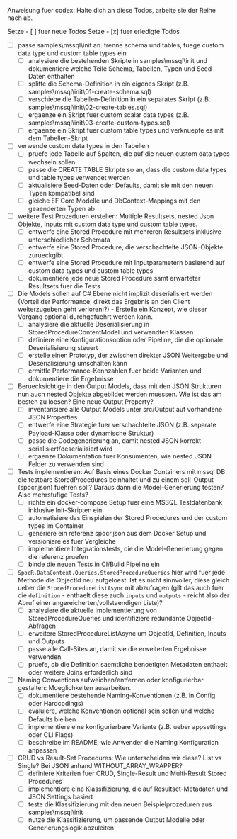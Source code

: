 Anweisung fuer codex:
Halte dich an diese Todos, arbeite sie der Reihe nach ab.

Setze - [ ] fuer neue Todos
Setze - [x] fuer erledigte Todos

- [ ] passe samples\mssql\init an. trenne schema und tables, fuege custom data type und custom table types ein
  - [ ] analysiere die bestehenden Skripte in samples\mssql\init und dokumentiere welche Teile Schema, Tabellen, Typen und Seed-Daten enthalten
  - [ ] splitte die Schema-Definition in ein eigenes Skript (z.B. samples\mssql\init\01-create-schema.sql)
  - [ ] verschiebe die Tabellen-Definition in ein separates Skript (z.B. samples\mssql\init\02-create-tables.sql)
  - [ ] ergaenze ein Skript fuer custom scalar data types (z.B. samples\mssql\init\03-create-custom-types.sql)
  - [ ] ergaenze ein Skript fuer custom table types und verknuepfe es mit dem Tabellen-Skript
- [ ] verwende custom data types in den Tabellen
  - [ ] pruefe jede Tabelle auf Spalten, die auf die neuen custom data types wechseln sollen
  - [ ] passe die CREATE TABLE Skripte so an, dass die custom data types und table types verwendet werden
  - [ ] aktualisiere Seed-Daten oder Defaults, damit sie mit den neuen Typen kompatibel sind
  - [ ] gleiche EF Core Modelle und DbContext-Mappings mit den geaenderten Typen ab
- [ ] weitere Test Prozeduren erstellen: Multiple Resultsets, nested Json Objekte, Inputs mit custom data type und custom table types.
  - [ ] entwerfe eine Stored Procedure mit mehreren Resultsets inklusive unterschiedlicher Schemata
  - [ ] entwerfe eine Stored Procedure, die verschachtelte JSON-Objekte zurueckgibt
  - [ ] entwerfe eine Stored Procedure mit Inputparametern basierend auf custom data types und custom table types
  - [ ] dokumentiere jede neue Stored Procedure samt erwarteter Resultsets fuer die Tests
- [ ] Die Models sollen auf C# Ebene nicht implizit deserialisiert werden (Vorteil der Performance, direkt das Ergebnis an den Client weiterzugeben geht verloren!?) - Erstelle ein Konzept, wie dieser Vorgang optional durchgefuehrt werden kann.
  - [ ] analysiere die aktuelle Deserialisierung in StoredProcedureContentModel und verwandten Klassen
  - [ ] definiere eine Konfigurationsoption oder Pipeline, die die optionale Deserialisierung steuert
  - [ ] erstelle einen Prototyp, der zwischen direkter JSON Weitergabe und Deserialisierung umschalten kann
  - [ ] ermittle Performance-Kennzahlen fuer beide Varianten und dokumentiere die Ergebnisse
- [ ] Beruecksichtige in den Output Models, dass mit den JSON Strukturen nun auch nested Objekte abgebildet werden muessen. Wie ist das am besten zu loesen? Eine neue Output Property?
  - [ ] inventarisiere alle Output Models unter src/Output auf vorhandene JSON Properties
  - [ ] entwerfe eine Strategie fuer verschachtelte JSON (z.B. separate Payload-Klasse oder dynamische Struktur)
  - [ ] passe die Codegenerierung an, damit nested JSON korrekt serialisiert/deserialisiert wird
  - [ ] ergaenze Dokumentation fuer Konsumenten, wie nested JSON Felder zu verwenden sind
- [ ] Tests implementieren: Auf Basis eines Docker Containers mit mssql DB die testbare StoredProcedures beinhaltet und zu einem soll-Output (spocr.json) fuehren soll? Daraus dann die Model-Generierung testen? Also mehrstufige Tests?
  - [ ] richte ein docker-compose Setup fuer eine MSSQL Testdatenbank inklusive Init-Skripten ein
  - [ ] automatisiere das Einspielen der Stored Procedures und der custom types im Container
  - [ ] generiere ein referenz spocr.json aus dem Docker Setup und versioniere es fuer Vergleiche
  - [ ] implementiere Integrationstests, die die Model-Generierung gegen die referenz pruefen
  - [ ] binde die neuen Tests in CI/Build Pipeline ein
- [ ] `SpocR.DataContext.Queries.StoredProcedureQueries` hier wird fuer jede Methode die ObjectId neu aufgeloest. Ist es nicht sinnvoller, diese gleich ueber die `StoredProcedureListAsync` mit abzufragen (gilt das auch fuer die `definition` - enthaelt diese auch `inputs` und `outputs` - reicht also der Abruf einer angereicherten/vollstaendigen Liste)?
  - [ ] analysiere die aktuelle Implementierung von StoredProcedureQueries und identifiziere redundante ObjectId-Abfragen
  - [ ] erweitere StoredProcedureListAsync um ObjectId, Definition, Inputs und Outputs
  - [ ] passe alle Call-Sites an, damit sie die erweiterten Ergebnisse verwenden
  - [ ] pruefe, ob die Definition saemtliche benoetigten Metadaten enthaelt oder weitere Joins erforderlich sind
- [ ] Naming Conventions aufweichen/entfernen oder konfigurierbar gestalten: Moeglichkeiten ausarbeiten.
  - [ ] dokumentiere bestehende Naming-Konventionen (z.B. in Config oder Hardcodings)
  - [ ] evaluiere, welche Konventionen optional sein sollen und welche Defaults bleiben
  - [ ] implementiere eine konfigurierbare Variante (z.B. ueber appsettings oder CLI Flags)
  - [ ] beschreibe im README, wie Anwender die Naming Konfiguration anpassen
- [ ] CRUD vs Result-Set Procedures: Wie unterscheiden wir diese? List vs Single? Bei JSON anhand WITHOUT_ARRAY_WRAPPER?
  - [ ] definiere Kriterien fuer CRUD, Single-Result und Multi-Result Stored Procedures
  - [ ] implementiere eine Klassifizierung, die auf Resultset-Metadaten und JSON Settings basiert
  - [ ] teste die Klassifizierung mit den neuen Beispielprozeduren aus samples\mssql\init
  - [ ] nutze die Klassifizierung, um passende Output Modelle oder Generierungslogik abzuleiten
